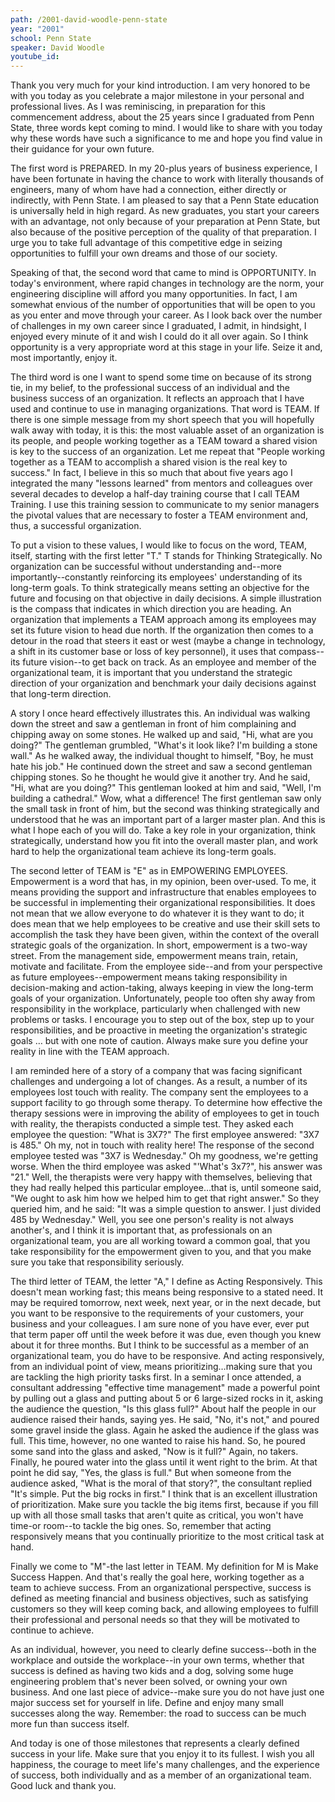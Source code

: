 ```yaml
---
path: /2001-david-woodle-penn-state
year: "2001"
school: Penn State
speaker: David Woodle
youtube_id: 
---
```


Thank you very much for your kind introduction. I am very honored to be with you today as you celebrate a major milestone in your personal and professional lives. As I was reminiscing, in preparation for this commencement address, about the 25 years since I graduated from Penn State, three words kept coming to mind. I would like to share with you today why these words have such a significance to me and hope you find value in their guidance for your own future.

The first word is PREPARED. In my 20-plus years of business experience, I have been fortunate in having the chance to work with literally thousands of engineers, many of whom have had a connection, either directly or indirectly, with Penn State. I am pleased to say that a Penn State education is universally held in high regard. As new graduates, you start your careers with an advantage, not only because of your preparation at Penn State, but also because of the positive perception of the quality of that preparation. I urge you to take full advantage of this competitive edge in seizing opportunities to fulfill your own dreams and those of our society.

Speaking of that, the second word that came to mind is OPPORTUNITY. In today's environment, where rapid changes in technology are the norm, your engineering discipline will afford you many opportunities. In fact, I am somewhat envious of the number of opportunities that will be open to you as you enter and move through your career. As I look back over the number of challenges in my own career since I graduated, I admit, in hindsight, I enjoyed every minute of it and wish I could do it all over again. So I think opportunity is a very appropriate word at this stage in your life. Seize it and, most importantly, enjoy it.

The third word is one I want to spend some time on because of its strong tie, in my belief, to the professional success of an individual and the business success of an organization. It reflects an approach that I have used and continue to use in managing organizations. That word is TEAM. If there is one simple message from my short speech that you will hopefully walk away with today, it is this: the most valuable asset of an organization is its people, and people working together as a TEAM toward a shared vision is key to the success of an organization. Let me repeat that "People working together as a TEAM to accomplish a shared vision is the real key to success." In fact, I believe in this so much that about five years ago I integrated the many "lessons learned" from mentors and colleagues over several decades to develop a half-day training course that I call TEAM Training. I use this training session to communicate to my senior managers the pivotal values that are necessary to foster a TEAM environment and, thus, a successful organization.

To put a vision to these values, I would like to focus on the word, TEAM, itself, starting with the first letter "T." T stands for Thinking Strategically. No organization can be successful without understanding and--more importantly--constantly reinforcing its employees' understanding of its long-term goals. To think strategically means setting an objective for the future and focusing on that objective in daily decisions. A simple illustration is the compass that indicates in which direction you are heading. An organization that implements a TEAM approach among its employees may set its future vision to head due north. If the organization then comes to a detour in the road that steers it east or west (maybe a change in technology, a shift in its customer base or loss of key personnel), it uses that compass--its future vision--to get back on track. As an employee and member of the organizational team, it is important that you understand the strategic direction of your organization and benchmark your daily decisions against that long-term direction.

A story I once heard effectively illustrates this. An individual was walking down the street and saw a gentleman in front of him complaining and chipping away on some stones. He walked up and said, "Hi, what are you doing?" The gentleman grumbled, "What's it look like? I'm building a stone wall." As he walked away, the individual thought to himself, "Boy, he must hate his job." He continued down the street and saw a second gentleman chipping stones. So he thought he would give it another try. And he said, "Hi, what are you doing?" This gentleman looked at him and said, "Well, I'm building a cathedral." Wow, what a difference! The first gentleman saw only the small task in front of him, but the second was thinking strategically and understood that he was an important part of a larger master plan. And this is what I hope each of you will do. Take a key role in your organization, think strategically, understand how you fit into the overall master plan, and work hard to help the organizational team achieve its long-term goals.

The second letter of TEAM is "E" as in EMPOWERING EMPLOYEES. Empowerment is a word that has, in my opinion, been over-used. To me, it means providing the support and infrastructure that enables employees to be successful in implementing their organizational responsibilities. It does not mean that we allow everyone to do whatever it is they want to do; it does mean that we help employees to be creative and use their skill sets to accomplish the task they have been given, within the context of the overall strategic goals of the organization. In short, empowerment is a two-way street. From the management side, empowerment means train, retain, motivate and facilitate. From the employee side--and from your perspective as future employees--empowerment means taking responsibility in decision-making and action-taking, always keeping in view the long-term goals of your organization. Unfortunately, people too often shy away from responsibility in the workplace, particularly when challenged with new problems or tasks. I encourage you to step out of the box, step up to your responsibilities, and be proactive in meeting the organization's strategic goals … but with one note of caution. Always make sure you define your reality in line with the TEAM approach.

I am reminded here of a story of a company that was facing significant challenges and undergoing a lot of changes. As a result, a number of its employees lost touch with reality. The company sent the employees to a support facility to go through some therapy. To determine how effective the therapy sessions were in improving the ability of employees to get in touch with reality, the therapists conducted a simple test. They asked each employee the question: "What is 3X7?" The first employee answered: "3X7 is 485." Oh my, not in touch with reality here! The response of the second employee tested was "3X7 is Wednesday." Oh my goodness, we're getting worse. When the third employee was asked "'What's 3x7?", his answer was "21." Well, the therapists were very happy with themselves, believing that they had really helped this particular employee…that is, until someone said, "We ought to ask him how we helped him to get that right answer." So they queried him, and he said: "It was a simple question to answer. I just divided 485 by Wednesday." Well, you see one person's reality is not always another's, and I think it is important that, as professionals on an organizational team, you are all working toward a common goal, that you take responsibility for the empowerment given to you, and that you make sure you take that responsibility seriously.

The third letter of TEAM, the letter "A," I define as Acting Responsively. This doesn't mean working fast; this means being responsive to a stated need. It may be required tomorrow, next week, next year, or in the next decade, but you want to be responsive to the requirements of your customers, your business and your colleagues. I am sure none of you have ever, ever put that term paper off until the week before it was due, even though you knew about it for three months. But I think to be successful as a member of an organizational team, you do have to be responsive. And acting responsively, from an individual point of view, means prioritizing…making sure that you are tackling the high priority tasks first. In a seminar I once attended, a consultant addressing "effective time management" made a powerful point by pulling out a glass and putting about 5 or 6 large-sized rocks in it, asking the audience the question, "Is this glass full?" About half the people in our audience raised their hands, saying yes. He said, "No, it's not," and poured some gravel inside the glass. Again he asked the audience if the glass was full. This time, however, no one wanted to raise his hand. So, he poured some sand into the glass and asked, "Now is it full?" Again, no takers. Finally, he poured water into the glass until it went right to the brim. At that point he did say, "Yes, the glass is full." But when someone from the audience asked, "What is the moral of that story?", the consultant replied "It's simple. Put the big rocks in first." I think that is an excellent illustration of prioritization. Make sure you tackle the big items first, because if you fill up with all those small tasks that aren't quite as critical, you won't have time-or room--to tackle the big ones. So, remember that acting responsively means that you continually prioritize to the most critical task at hand.

Finally we come to "M"-the last letter in TEAM. My definition for M is Make Success Happen. And that's really the goal here, working together as a team to achieve success. From an organizational perspective, success is defined as meeting financial and business objectives, such as satisfying customers so they will keep coming back, and allowing employees to fulfill their professional and personal needs so that they will be motivated to continue to achieve.

As an individual, however, you need to clearly define success--both in the workplace and outside the workplace--in your own terms, whether that success is defined as having two kids and a dog, solving some huge engineering problem that's never been solved, or owning your own business. And one last piece of advice--make sure you do not have just one major success set for yourself in life. Define and enjoy many small successes along the way. Remember: the road to success can be much more fun than success itself.

And today is one of those milestones that represents a clearly defined success in your life. Make sure that you enjoy it to its fullest. I wish you all happiness, the courage to meet life's many challenges, and the experience of success, both individually and as a member of an organizational team. Good luck and thank you. 